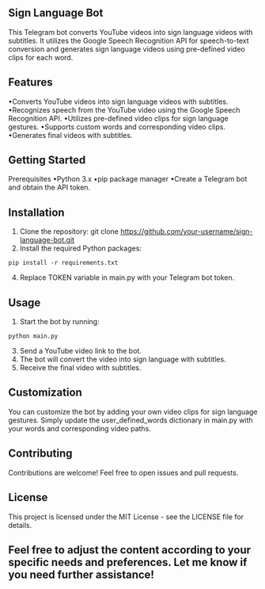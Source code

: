 ## Sign Language Bot
This Telegram bot converts YouTube videos into sign language videos with subtitles. It utilizes the Google Speech Recognition API for speech-to-text conversion and generates sign language videos using pre-defined video clips for each word.

## Features
•Converts YouTube videos into sign language videos with subtitles.
•Recognizes speech from the YouTube video using the Google Speech Recognition API.
•Utilizes pre-defined video clips for sign language gestures.
•Supports custom words and corresponding video clips.
•Generates final videos with subtitles.
## Getting Started
Prerequisites
•Python 3.x
•pip package manager
•Create a Telegram bot and obtain the API token.
## Installation
1. Clone the repository:
git clone https://github.com/your-username/sign-language-bot.git
2. Install the required Python packages:
```
pip install -r requirements.txt
```
4. Replace TOKEN variable in main.py with your Telegram bot token.
## Usage
1. Start the bot by running:
```
python main.py
```
3. Send a YouTube video link to the bot.
4. The bot will convert the video into sign language with subtitles.
5. Receive the final video with subtitles.
## Customization
You can customize the bot by adding your own video clips for sign language gestures. Simply update the user_defined_words dictionary in main.py with your words and corresponding video paths.

## Contributing
Contributions are welcome! Feel free to open issues and pull requests.

## License
This project is licensed under the MIT License - see the LICENSE file for details.

## Feel free to adjust the content according to your specific needs and preferences. Let me know if you need further assistance!
